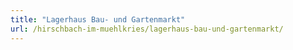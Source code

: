 ```yaml
---
title: "Lagerhaus Bau- und Gartenmarkt"
url: /hirschbach-im-muehlkries/lagerhaus-bau-und-gartenmarkt/
---
```

